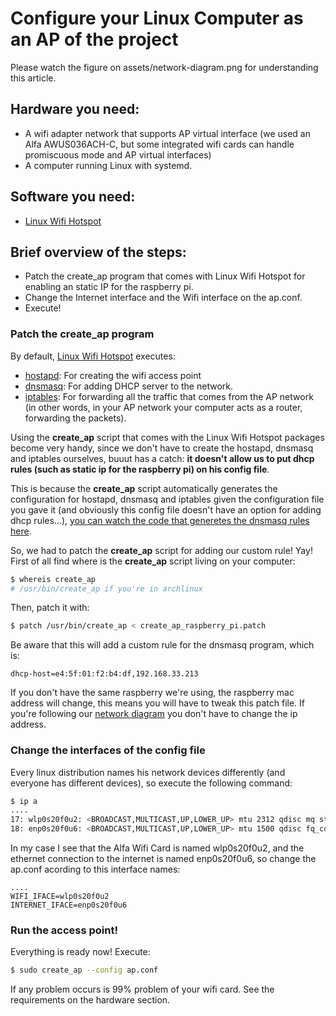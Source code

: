 # Configure your Linux Computer as an AP of the project
Please watch the figure on assets/network-diagram.png for understanding this article.

## Hardware you need:
  - A wifi adapter network that supports AP virtual interface (we used an Alfa AWUS036ACH-C, but some integrated wifi cards can handle promiscuous mode and AP virtual interfaces)
  - A computer running Linux with systemd.

## Software you need:
  - [Linux Wifi Hotspot](https://github.com/lakinduakash/linux-wifi-hotspot)

## Brief overview of the steps:

  - Patch the create_ap program that comes with Linux Wifi Hotspot for enabling an static IP for the raspberry pi.
  - Change the Internet interface and the Wifi interface on the ap.conf.
  - Execute!

### Patch the create_ap program

By default, [Linux Wifi Hotspot](https://github.com/lakinduakash/linux-wifi-hotspot) executes:
  - [hostapd](https://wiki.gentoo.org/wiki/Hostapd): For creating the wifi access point
  - [dnsmasq](https://wiki.archlinux.org/title/Dnsmasq): For adding DHCP server to the network.
  - [iptables](https://wiki.archlinux.org/title/Iptables): For forwarding all the traffic that comes from the AP network (in other words, in your AP network your computer acts as a router, forwarding the packets).

Using the **create_ap** script that comes with the Linux Wifi Hotspot packages become very handy, since we don't have to create the hostapd, dnsmasq and iptables ourselves, buuut has a catch: **it doesn't allow us to put dhcp rules (such as static ip for the raspberry pi) on his config file**.

This is because the **create_ap** script automatically generates the configuration for hostapd, dnsmasq and iptables given the configuration file you gave it (and obviously this config file doesn't have an option for adding dhcp rules...), [you can watch the code that generetes the dnsmasq rules here](https://github.com/lakinduakash/linux-wifi-hotspot/blob/d73242ab812284b5ed65275f630b8bc306b725c5/src/scripts/create_ap#L1762).

So, we had to patch the **create_ap** script for adding our custom rule! Yay! First of all find where is the **create_ap** script living on your computer:

```bash
$ whereis create_ap
# /usr/bin/create_ap if you're in archlinux
```

Then, patch it with:
```bash
$ patch /usr/bin/create_ap < create_ap_raspberry_pi.patch
```

Be aware that this will add a custom rule for the dnsmasq program, which is:

```
dhcp-host=e4:5f:01:f2:b4:df,192.168.33.213
```

If you don't have the same raspberry we're using, the raspberry mac address will change, this means you will have to tweak this patch file. If you're following our [network diagram]() you don't have to change the ip address.


### Change the interfaces of the config file
Every linux distribution names his network devices differently (and everyone has different devices), so execute the following command:

```bash
$ ip a
....
17: wlp0s20f0u2: <BROADCAST,MULTICAST,UP,LOWER_UP> mtu 2312 qdisc mq state UP group default qlen 1000
18: enp0s20f0u6: <BROADCAST,MULTICAST,UP,LOWER_UP> mtu 1500 qdisc fq_codel state UP group default qlen 1000
```

In my case I see that the Alfa Wifi Card is named wlp0s20f0u2, and the ethernet connection to the internet is named enp0s20f0u6, so change the ap.conf acording to this interface names:

```
....
WIFI_IFACE=wlp0s20f0u2
INTERNET_IFACE=enp0s20f0u6
```

### Run the access point!
Everything is ready now! Execute:

```bash
$ sudo create_ap --config ap.conf
```

If any problem occurs is 99% problem of your wifi card. See the requirements on the hardware section.
